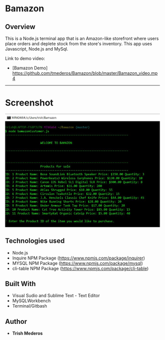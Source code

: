 # Bamazon

## Overview
This is a Node.js terminal app that is an Amazon-like storefront where users place orders and deplete stock from the store's inventory. This app uses Javascript, Node.js and MySql.

Link to demo video:
* [Bamazon Demo] https://github.com/tmederos/Bamazon/blob/master/Bamazon_video.mp4

---
# Screenshot
![Screenshot](https://github.com/tmederos/Bamazon/blob/master/screen-shot.jpg)

## Technologies used
- Node.js
- Inquire NPM Package (https://www.npmjs.com/package/inquirer)
- MYSQL NPM Package (https://www.npmjs.com/package/mysql)
- cli-table NPM Package (https://www.npmjs.com/package/cli-table)

## Built With

* Visual Sudio and Sublime Text - Text Editor
* MySQLWorkbench
* Terminal/Gitbash

## Author

* **Trish Mederos**
